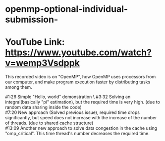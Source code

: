 # openmp-optional-individual-submission-

# YouTube Link: https://www.youtube.com/watch?v=wemp3Vsdppk

This recorded video is on "OpenMP", how OpenMP uses processors from our computer, and make program execution faster by distributing tasks among them. 


#1:26  Simple "Hello, world" demonstration \ 
#3:32 Solving an integral(basically "pi" estimation), but the required time is very high. (due to random data sharing  inside the code) \
#7:20 New approach (Solved previous issue), required time drops significantly, but speed does not increase with the increase of the number of threads. (due to shared cache structure) \
#13:09 Another new approach to solve data congestion in the cache using "omp_critical". This time thread's number decreases the required time. 
